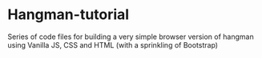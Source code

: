 # Hangman-tutorial
Series of code files for building a very simple browser version of hangman using Vanilla JS, CSS and HTML (with a sprinkling of Bootstrap)
